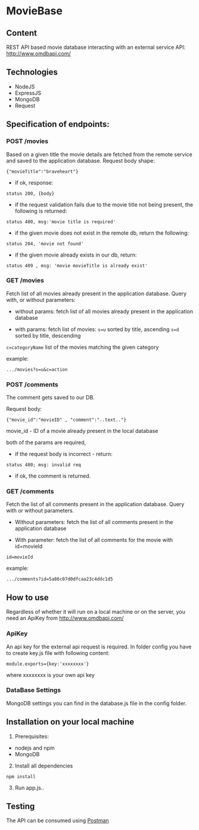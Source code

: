 # MovieBase

## Content

REST API based movie database interacting with an external service API: http://www.omdbapi.com/

## Technologies

* NodeJS  
* ExpressJS
* MongoDB
* Request

## Specification of endpoints:

### POST /movies
Based on a given title the movie details are fetched from the remote service and saved to the application database.
Request body shape:
```
{"movieTitle":"braveheart"}
```

* if ok, response:
```
status 200, {body}
```
* if the request validation fails due to the movie title not being present, the following is returned:
```
status 400, msg:'movie title is required'
```

* if the given movie does not exist in the remote db, return the following:
```
status 204, 'movie not found'
```

* if the given movie already exists in our db, return:
```
status 409 , msg: 'movie movieTitle is already exist'
```



### GET /movies
Fetch list of all movies already present in the application database.
Query with, or without parameters:

* without params:
fetch list of all movies already present in the application database

* with params:
fetch list of movies:
```s=u```   sorted by title, ascending
```s=d```   sorted by title, descending

```c=categoryName``` list of the movies matching the given category

example:
```
.../movies?s=u&c=action
```

### POST /comments
The comment gets saved to our DB.

Request body:
```
{"movie_id":"movieID" , "comment":"..text.."}
```
movie_id - ID of a movie already present in the local database

both of the params are required,

* if the request body is incorrect - return:
```
status 400; msg: invalid req
```

* if ok, the comment is returned.


### GET /comments
Fetch the list of all comments present in the application database.
Query with or without parameters.

* Without parameters:
fetch the list of all comments present in the application database

* With parameter:
fetch the list of all comments for the movie with id=movieId

```
id=movieId
```

example:
```
.../comments?id=5a86c07d0dfcaa23c4ddc1d5
```


## How to use

Regardless of whether it will run on a local machine or on the server, you need an ApiKey from http://www.omdbapi.com/

### ApiKey
An api key for the external api request is required. In folder config you have to create key.js file with following content:

```
module.exports={key:'xxxxxxxx'}
```

where xxxxxxxx is your own api key

### DataBase Settings
MongoDB settings you can find in the database.js file in the config folder.


## Installation on your local machine

1. Prerequisites:

- nodejs and npm
- MongoDB

2. Install all dependencies

```
npm install
```
3. Run app.js..

## Testing
The API can be consumed using [Postman](https://chrome.google.com/webstore/detail/postman/fhbjgbiflinjbdggehcddcbncdddomop)
